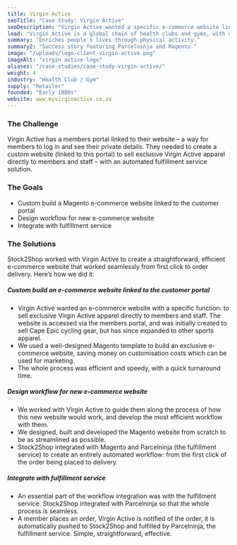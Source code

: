 ```yaml
---
title: Virgin Active
seoTitle: "Case Study: Virgin Active" 
seoDescription: "Virgin Active wanted a specific e-commerce website linked to their members portal. Stock2Shop worked with them to create a tailormade solution. What was it? A Magento website, integrated with Parcelninja for a seamless workflow. Read more!"
lead: "Virgin Active is a global chain of health clubs and gyms, with over 270 clubs in 10 countries."
summary: "Enriches people's lives through physical activity."
summary2: "Success story featuring Parcelninja and Magento."
image: "/uploads/logo-client-virgin-active.png"
imageAlt: "virgin active logo"
aliases: "/case-studies/case-study-virgin-active/"
weight: 4
industry: "Health Club / Gym"
supply: "Retailer"
founded: "Early 1980s"
website: www.myvirginactive.co.za
---
```


### The Challenge
Virgin Active has a members portal linked to their website – a way for members to log in and see their private details. They needed to create a custom website (linked to this portal) to sell exclusive Virgin Active apparel directly to members and staff – with an automated fulfillment service solution.

### The Goals
- Custom build a Magento e-commerce website linked to the customer portal
- Design workflow for new e-commerce website
- Integrate with fulfillment service

### The Solutions
Stock2Shop worked with Virgin Active to create a straightforward, efficient e-commerce website that worked seamlessly from first click to order delivery. Here’s how we did it:

##### Custom build an e-commerce website linked to the customer portal
- Virgin Active wanted an e-commerce website with a specific function: to sell exclusive Virgin Active apparel directly to members and staff. The website is accessed via the members portal, and was initially created to sell Cape Epic cycling gear, but has since expanded to other sports apparel.
- We used a well-designed Magento template to build an exclusive e-commerce website, saving money on customisation costs which can be used for marketing.
- The whole process was efficient and speedy, with a quick turnaround time.

##### Design workflow for new e-commerce website
- We worked with Virgin Active to guide them along the process of how this new website would work, and develop the most efficient workflow with them.
- We designed, built and developed the Magento website from scratch to be as streamlined as possible.
- Stock2Shop integrated with Magento and Parcelninja (the fulfillment service) to create an entirely automated workflow: from the first click of the order being placed to delivery.

##### Integrate with fulfillment service
- An essential part of the workflow integration was with the fulfillment service. Stock2Shop integrated with Parcelninja so that the whole process is seamless.
- A member places an order, Virgin Active is notified of the order, it is automatically pushed to Stock2Shop and fulfilled by Parcelninja, the fulfillment service. Simple, straightforward, effective.